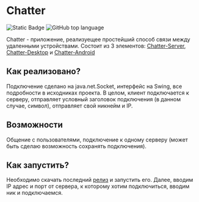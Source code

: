 # Chatter

![Static Badge](https://img.shields.io/badge/shirotame-Chatter-Desktop)
![GitHub top language](https://img.shields.io/github/languages/top/shirotame/Chatter-Desktop)

Chatter - приложение, реализуещее простейший способ связи между удаленными устройствами. Состоит из 3 элементов: [Chatter-Server](https://github.com/shirotame/Chatter-Server), [Chatter-Desktop](https://github.com/shirotame/Chatter-Desktop) и [Chatter-Android](https://github.com/shirotame/Chatter-Android)

## Как реализовано?

Подключение сделано на java.net.Socket, интерфейс на Swing, все подробности в исходниках проекта. В целом, клиент подключается к серверу, отправляет условный заголовок подключения (в данном случае, символ), отправляет свой никнейм и IP.

## Возможности

Общение с пользователями, подключение к одному серверу (может быть сделаю возможность сохранять подключения).

## Как запустить?

Необходимо скачать последний [релиз](https://github.com/shirotame/Chatter-Server/releases) и запустить его. Далее, вводим IP адрес и порт от сервера, к которому хотим подключиться, вводим ник и подключаемся.
